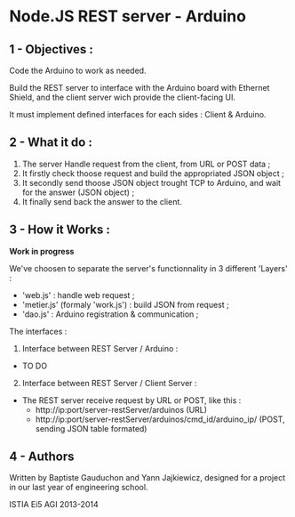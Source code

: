 Node.JS REST server - Arduino
=======================================

1 - Objectives :
----------------
Code the Arduino to work as needed.

Build the REST server to interface with the Arduino board with Ethernet Shield, and the client server wich provide the client-facing UI.

It must implement defined interfaces for each sides : Client & Arduino.


2 - What it do :
----------------

1. The server Handle request from the client, from URL or POST data ;
2. It firstly check thoose request and build the appropriated JSON object ;
3. It secondly send thoose JSON object trought TCP to Arduino, and wait for the answer (JSON object) ;
4. It finally send back the answer to the client.


3 - How it Works :
------------------
**Work in progress**
 
We've choosen to separate the server's functionnality in 3 different 'Layers' :
 * 'web.js' : handle web request ;
 * 'metier.js' (formaly 'work.js') : build JSON from request ;
 * 'dao.js' : Arduino registration & communication ;

The interfaces :
 
1. Interface between REST Server / Arduino :
  * TO DO

2. Interface between REST Server / Client Server :
  * The REST server receive request by URL or POST, like this :
    * http://ip:port/server-restServer/arduinos (URL)
    * http://ip:port/server-restServer/arduinos/cmd_id/arduino_ip/ (POST, sending JSON table formated)
 

4 - Authors
-----------
Written by Baptiste Gauduchon and Yann Jajkiewicz, designed for a project in our last year of engineering school.

ISTIA Ei5 AGI 2013-2014
